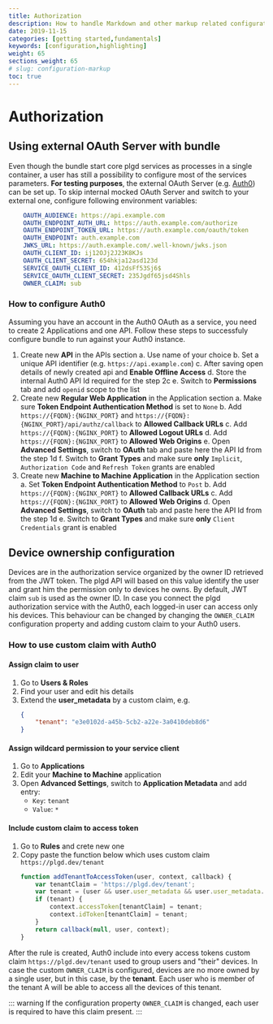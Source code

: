 ```yaml
---
title: Authorization
description: How to handle Markdown and other markup related configuration.
date: 2019-11-15
categories: [getting started,fundamentals]
keywords: [configuration,highlighting]
weight: 65
sections_weight: 65
# slug: configuration-markup
toc: true
---
```


# Authorization

## Using external OAuth Server with bundle
Even though the bundle start core plgd services as processes in a single container, a user has still a possibility to configure most of the services parameters. **For testing purposes**, the external OAuth Server (e.g. [Auth0](https://auth0.com)) can be set up.
To skip internal mocked OAuth Server and switch to your external one, configure following environment variables:
```yaml
    OAUTH_AUDIENCE: https://api.example.com
    OAUTH_ENDPOINT_AUTH_URL: https://auth.example.com/authorize
    OAUTH_ENDPOINT_TOKEN_URL: https://auth.example.com/oauth/token
    OAUTH_ENDPOINT: auth.example.com
    JWKS_URL: https://auth.example.com/.well-known/jwks.json
    OAUTH_CLIENT_ID: ij12OJj2J23K8KJs
    OAUTH_CLIENT_SECRET: 654hkja12asd123d
    SERVICE_OAUTH_CLIENT_ID: 412dsFf53Sj6$
    SERVICE_OAUTH_CLIENT_SECRET: 235Jgdf65jsd4Shls
    OWNER_CLAIM: sub
```

### How to configure Auth0
Assuming you have an account in the Auth0 OAuth as a service, you need to create 2 Applications and one API. Follow these steps to successfuly configure bundle to run against your Auth0 instance.
1. Create new **API** in the APIs section
    a. Use name of your choice
    b. Set a unique API identifier (e.g. `https://api.example.com`)
    c. After saving open details of newly created api and **Enable Offline Access**
    d. Store the internal Auth0 API Id required for the step 2c 
    e. Switch to **Permissions** tab and add `openid` scope to the list
1. Create new **Regular Web Application** in the Application section
    a. Make sure **Token Endpoint Authentication Method** is set to `None`
    b. Add `https://{FQDN}:{NGINX_PORT}` and `https://{FQDN}:{NGINX_PORT}/api/authz/callback` to **Allowed Callback URLs**
    c. Add `https://{FQDN}:{NGINX_PORT}` to **Allowed Logout URLs**
    d. Add `https://{FQDN}:{NGINX_PORT}` to **Allowed Web Origins**
    e. Open **Advanced Settings**, switch to **OAuth** tab and paste here the API Id from the step 1d
    f. Switch to **Grant Types** and make sure **only** `Implicit`, `Authorization Code` and `Refresh Token` grants are enabled
1. Create new **Machine to Machine Application** in the Application section
    a. Set **Token Endpoint Authentication Method** to `Post`
    b. Add `https://{FQDN}:{NGINX_PORT}` to **Allowed Callback URLs**
    c. Add `https://{FQDN}:{NGINX_PORT}` to **Allowed Web Origins**
    d. Open **Advanced Settings**, switch to **OAuth** tab and paste here the API Id from the step 1d
    e. Switch to **Grant Types** and make sure **only** `Client Credentials` grant is enabled

## Device ownership configuration
Devices are in the authorization service organized by the owner ID retrieved from the JWT token. The plgd API will based on this value identify the user and grant him the permission only to devices he owns. By default, JWT claim `sub` is used as the owner ID. In case you connect the plgd authorization service with the Auth0, each logged-in user can access only his devices. This behaviour can be changed by changing the `OWNER_CLAIM` configuration property and adding custom claim to your Auth0 users.

### How to use custom claim with Auth0
#### Assign claim to user
1. Go to **Users & Roles**
1. Find your user and edit his details
1. Extend the **user_metadata** by a custom claim, e.g.
    ```json
    {
        "tenant": "e3e0102d-a45b-5cb2-a22e-3a0410deb8d6"
    }
    ```

#### Assign wildcard permission to your service client
1. Go to **Applications**
1. Edit your **Machine to Machine** application
1. Open **Advanced Settings**, switch to **Application Metadata** and add entry:
    - `Key`: `tenant`
    - `Value`: `*`

#### Include custom claim to access token
1. Go to **Rules** and crete new one
1. Copy paste the function below which uses custom claim `https://plgd.dev/tenant`
    ```js
    function addTenantToAccessToken(user, context, callback) {
        var tenantClaim = 'https://plgd.dev/tenant';
        var tenant = (user && user.user_metadata && user.user_metadata.tenant) || (context && context.clientMetadata && context.clientMetadata.tenant) || null;
        if (tenant) {
            context.accessToken[tenantClaim] = tenant;
            context.idToken[tenantClaim] = tenant;
        }
        return callback(null, user, context);
    }
    ```

After the rule is created, Auth0 include into every access tokens custom claim `https://plgd.dev/tenant` used to group users and "their" devices. In case the custom `OWNER_CLAIM` is configured, devices are no more owned by a single user, but in this case, by the **tenant**. Each user who is member of the tenant A will be able to access all the devices of this tenant.

::: warning
If the configuration property `OWNER_CLAIM` is changed, each user is required to have this claim present.
:::